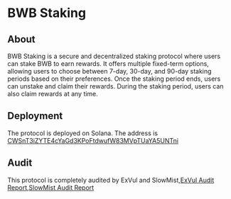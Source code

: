 # BWB Staking
## About 
BWB Staking is a secure and decentralized staking protocol where users can stake BWB to earn rewards. It offers multiple fixed-term options, allowing users to choose between 7-day, 30-day, and 90-day staking periods based on their preferences. Once the staking period ends, users can unstake and claim their rewards. During the staking period, users can also claim rewards at any time.

## Deployment 
The protocol is deployed on Solana. The address is [CWSnT3iZYTE4cYaGd3KPoFtdwufW83MVpTUaYA5UNTni](https://solscan.io/account/CWSnT3iZYTE4cYaGd3KPoFtdwufW83MVpTUaYA5UNTni)

## Audit 
This protocol is completely audited by ExVul and SlowMist,[ExVul Audit Report](https://github.com/bitgetwallet/bwb-staking-solana/blob/main/audit/ExVul%20Smart%20Contract%20Audit%20Report%20for%20bwb-stake%20solana.pdf),[SlowMist Audit Report](https://github.com/bitgetwallet/bwb-staking-solana/blob/main/audit/SlowMist%20Audit%20Report%20-%20Bwb%20Solana%20Staking%20Contract.pdf)